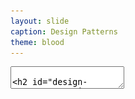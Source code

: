 ```yaml
---
layout: slide
caption: Design Patterns
theme: blood
---
```


<section data-markdown data-separator="===" data-separator-vertical="^---$">
  <textarea data-template>

## Design Patterns
#### Design _reusable_ and _extensible_ object oriented software


===
### Introduction 

- OO Principles
  - Encapsulation
  - Abstraction
  - Inheritance
  - Polymorphism
- Interface - a contract specifying the **capabilities** that a class should provide

---
### Problems with Inheritance

- It is all about behavior!
- The changes to superclass may affect all subclasses.
- Adding an `abstract` method to the superclass forces all subclasses to implement it (code duplication!).
  - Taking those methods to separate interface(s) is the same problem!
  - Altering the hierarchy and inserting an abstract class in the middle may solve the problem for **some** behaviors.
  - Difficult to alter behavior at runtime


===
### Design Principles (1/4)

- Identify the aspects of your application that vary and separate them from what stays the same.
  - Take the parts that vary and "encapsulate" them, so that later you can alter or extend the parts that vary without affecting those that don’t.
  - All patterns provide a way to let _some part of a system vary independently of all other parts_.

---
### Design Principles (2/4)

- Program to an interface (_supertype_), not an implementation
  - Use an interface to represent each behavior
  - Define a behavior represented by an interface
  - Delegate the behavior to an implementation
- Instead of calling a _set of behaviors_, we’ll start thinking as a _family of algorithms_.

---
### Design Principles (3/4)

- **Favor composition over inheritance.**
  - `HAS-A` can be better than `IS-A`
  - The class **has** behaviors A and B
  - You can change behavior at runtime

---
### Design Principles (4/4)

![Ducks Behaviors](/assets/images/slides/design-patterns/ducks-behaviors.png)


===
### Categories

| Creational | Structural | Behavioral            |
|------------|------------|-----------------------|
|            |            | [Strategy](#strategy) |
|            |            | [Observer](#observer) |


===
### Strategy

- It defines a family of algorithms
  - Encapsulates each one into a separate class
  - Makes them interchangeable



===
### Observer


===
### References

- Head First Design Patterns, O'Reilly, 2021


</textarea>
</section>